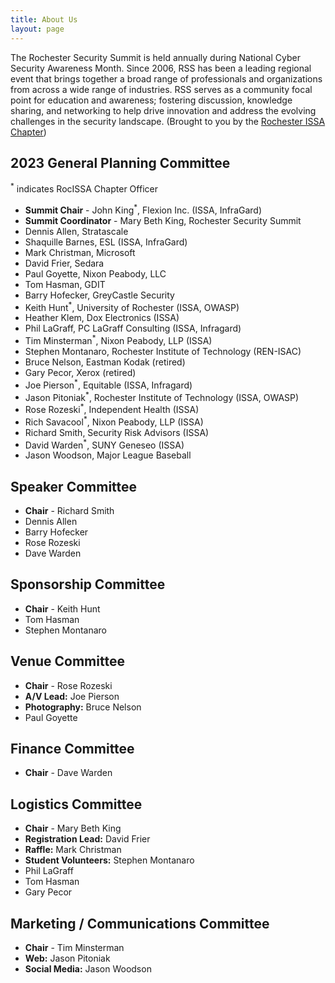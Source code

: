 ```yaml
---
title: About Us
layout: page
---
```


The Rochester Security Summit is held annually during National Cyber Security Awareness Month. Since 2006, RSS has been a leading regional event that brings together a broad range of professionals and organizations from across a wide range of industries. RSS serves as a community focal point for education and awareness; fostering discussion, knowledge sharing, and networking to help drive innovation and address the evolving challenges in the security landscape. (Brought to you by the [Rochester ISSA Chapter](https://www.rocissa.org))


## 2023 General Planning Committee

<sup>*</sup> indicates RocISSA Chapter Officer

* **Summit Chair** - John King<sup>*</sup>, Flexion Inc. (ISSA, InfraGard)
* **Summit Coordinator** - Mary Beth King, Rochester Security Summit
* Dennis Allen, Stratascale
* Shaquille Barnes, ESL (ISSA, InfraGard)
* Mark Christman, Microsoft
* David Frier, Sedara
* Paul Goyette, Nixon Peabody, LLC
* Tom Hasman, GDIT
* Barry Hofecker, GreyCastle Security
* Keith Hunt<sup>*</sup>, University of Rochester (ISSA, OWASP)
* Heather Klem, Dox Electronics (ISSA)
* Phil LaGraff, PC LaGraff Consulting (ISSA, Infragard)
* Tim Minsterman<sup>*</sup>, Nixon Peabody, LLP (ISSA)
* Stephen Montanaro, Rochester Institute of Technology (REN-ISAC)
* Bruce Nelson, Eastman Kodak (retired)
* Gary Pecor, Xerox (retired)
* Joe Pierson<sup>*</sup>, Equitable (ISSA, Infragard)
* Jason Pitoniak<sup>*</sup>, Rochester Institute of Technology (ISSA, OWASP)
* Rose Rozeski<sup>*</sup>, Independent Health (ISSA)
* Rich Savacool<sup>*</sup>, Nixon Peabody, LLP (ISSA)
* Richard Smith, Security Risk Advisors (ISSA)
* David Warden<sup>*</sup>, SUNY Geneseo (ISSA)
* Jason Woodson, Major League Baseball

## Speaker Committee

* **Chair** - Richard Smith
* Dennis Allen
* Barry Hofecker
* Rose Rozeski
* Dave Warden

## Sponsorship Committee

* **Chair** - Keith Hunt
* Tom Hasman
* Stephen Montanaro

## Venue Committee

* **Chair** - Rose Rozeski
* **A/V Lead:** Joe Pierson
* **Photography:** Bruce Nelson
* Paul Goyette

## Finance Committee

* **Chair** - Dave Warden

## Logistics Committee

* **Chair** - Mary Beth King
* **Registration Lead:** David Frier
* **Raffle:** Mark Christman
* **Student Volunteers:** Stephen Montanaro
* Phil LaGraff
* Tom Hasman
* Gary Pecor

## Marketing / Communications Committee

* **Chair** - Tim Minsterman
* **Web:** Jason Pitoniak
* **Social Media:** Jason Woodson
